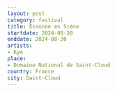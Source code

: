 ```yaml
---
layout: post
category: festival
title: Essonne en Scène
startdate: 2024-08-30
enddate: 2024-08-30
artists: 
- Kyo
place: 
- Domaine National de Saint-Cloud
country: France
city: Saint-Cloud
---
```


